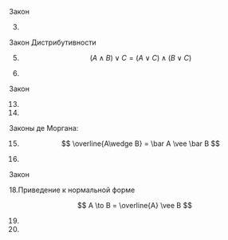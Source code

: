 Закон

3.

Закон Дистрибутивности

5. $$ (A \wedge B)\vee C = (A \vee C)\wedge(B\vee C) $$

6.

Закон

13.

14.

Законы де Моргана:

15. $$ \overline{A\wedge B} = \bar A \vee \bar B $$

16.

Закон

18.Приведение к нормальной форме

$$ A \to  B = \overline{A} \vee B $$

19.

20.
